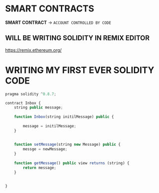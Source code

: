 # SMART CONTRACTS

**SMART CONTRACT** -> `ACCOUNT CONTROLLED BY CODE`

## WILL BE WRITING SOLIDITY IN REMIX EDITOR

<https://remix.ethereum.org/>

# WRITING MY FIRST EVER SOLIDITY CODE

```ts
pragma solidity ^0.8.7;

contract Inbox {
    string public message;
    
    function Inbox(string initilMessage) public {
        
        message = initilMessage;
    } 
    
    
    function setMessage(string new Message) public {
        messge = newMessage;
    }
    
    function getMessage() public view returns (string) {
        return message;
    }
    
    
}
```
